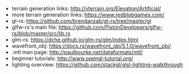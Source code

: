 - terrain generation links: http://vterrain.org/Elevation/Artificial/
- more terrain generation links: https://www.redblobgames.com/
- gl-rs: https://github.com/brendanzab/gl-rs/tree/master/gl
- glfw-rs's main file: https://github.com/PistonDevelopers/glfw-rs/blob/master/src/lib.rs
- glm-rs: https://dche.github.io/glm-rs/glm/index.html
- wavefront_obj: https://docs.rs/wavefront_obj/5.1.0/wavefront_obj/
- .mtl man page: http://paulbourke.net/dataformats/mtl/
- beginner tutorials: http://www.opengl-tutorial.org/
- lighting overview: https://github.com/stackgl/glsl-lighting-walkthrough
